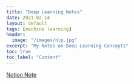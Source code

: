 ```yaml
---
title: "Deep Learning Notes"
date: 2021-02-14
layout: default
tags: [machine learning]
header:
  image: "/images/nlp.jpg"
excerpt: "My Notes on Deep Learning Concepts"
toc: true
toc_label: "Content"
---
```


<a href="https://www.notion.so/f70b4889373c493382ecbb10e6c8d6b5?v=6a56c78caa074a79a2752410464fa2cd" target="_blank">Notion Note</a>
&nbsp;